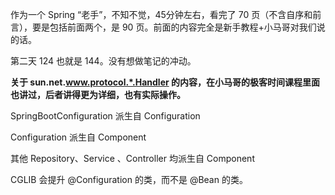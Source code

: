 作为一个 Spring “老手”，不知不觉，45分钟左右，看完了 70 页（不含自序和前言），要是包括前面两个，是 90 页。前面的内容完全是新手教程+小马哥对我们说的话。

第二天 124 也就是 144。没有想做笔记的冲动。

**关于 sun.net.www.protocol.*.Handler 的内容，在小马哥的极客时间课程里面也讲过，后者讲得更为详细，也有实际操作。**

SpringBootConfiguration 派生自 Configuration

Configuration 派生自 Component

其他 Repository、Service 、Controller 均派生自 Component



CGLIB 会提升 @Configuration 的类，而不是 @Bean 的类。


